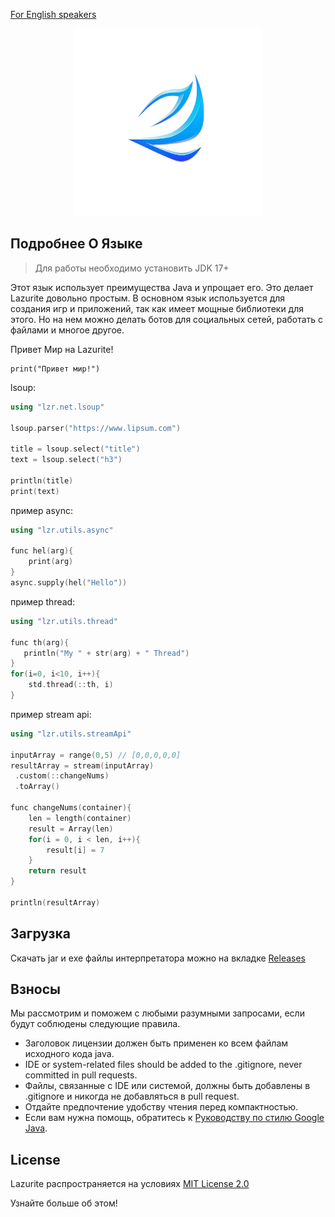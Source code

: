 <a href="https://github.com/ArtyomKingmang/Lazurite/blob/main/README.md">For English speakers</a>

<div align="center">
  <img src="icon.png" width="300">
</div>

## Подробнее О Языке
>Для работы необходимо установить JDK 17+

Этот язык использует преимущества Java и упрощает его. Это делает Lazurite довольно простым. В основном язык используется для создания игр и приложений, так как имеет мощные библиотеки для этого. Но на нем можно делать ботов для социальных сетей, работать с файлами и многое другое.

Привет Мир на Lazurite!

```shell
print("Привет мир!")
```
lsoup:
```cpp
using "lzr.net.lsoup"

lsoup.parser("https://www.lipsum.com")

title = lsoup.select("title")
text = lsoup.select("h3")

println(title)
print(text)
```

пример async:
```cpp
using "lzr.utils.async"

func hel(arg){
    print(arg)
}
async.supply(hel("Hello"))
```

пример thread:
```cpp
using "lzr.utils.thread"

func th(arg){
   println("My " + str(arg) + " Thread")
}
for(i=0, i<10, i++){
    std.thread(::th, i)
}
```

пример stream api:
```cpp
using "lzr.utils.streamApi"

inputArray = range(0,5) // [0,0,0,0,0]
resultArray = stream(inputArray)
 .custom(::changeNums)
 .toArray()

func changeNums(container){
    len = length(container)
    result = Array(len)
    for(i = 0, i < len, i++){
        result[i] = 7
    }
    return result
}

println(resultArray)

```

## Загрузка

Скачать jar и exe файлы интерпретатора можно на вкладке <a href = "https://github.com/ArtyomKingmang/Lazurite/releases">Releases</a>

## Взносы
Мы рассмотрим и поможем с любыми разумными запросами, если будут соблюдены следующие правила.

- Заголовок лицензии должен быть применен ко всем файлам исходного кода java.
- IDE or system-related files should be added to the .gitignore, never committed in pull requests.
- Файлы, связанные с IDE или системой, должны быть добавлены в .gitignore и никогда не добавляться в pull request.
- Отдайте предпочтение удобству чтения перед компактностью.
- Если вам нужна помощь, обратитесь к [Руководству по стилю Google Java](https://google.github.io/styleguide/javaguide.html).




## License
Lazurite распространяется на условиях <a href="https://github.com/ArtyomKingmang/Lazurite/wiki">MIT License 2.0</a>

Узнайте больше об этом!

